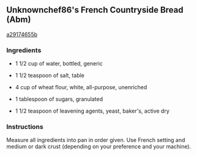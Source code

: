 ## Unknownchef86's French Countryside Bread (Abm)

[a29174655b](http://www.food.com/recipe/unknownchef86s-french-countryside-bread-abm-337009)

### Ingredients

 - 1 1/2 cup of water, bottled, generic

 - 1 1/2 teaspoon of salt, table

 - 4 cup of wheat flour, white, all-purpose, unenriched

 - 1 tablespoon of sugars, granulated

 - 1 1/2 teaspoon of leavening agents, yeast, baker's, active dry

### Instructions

Measure all ingredients into pan in order given. Use French setting and medium or dark crust (depending on your preference and your machine).